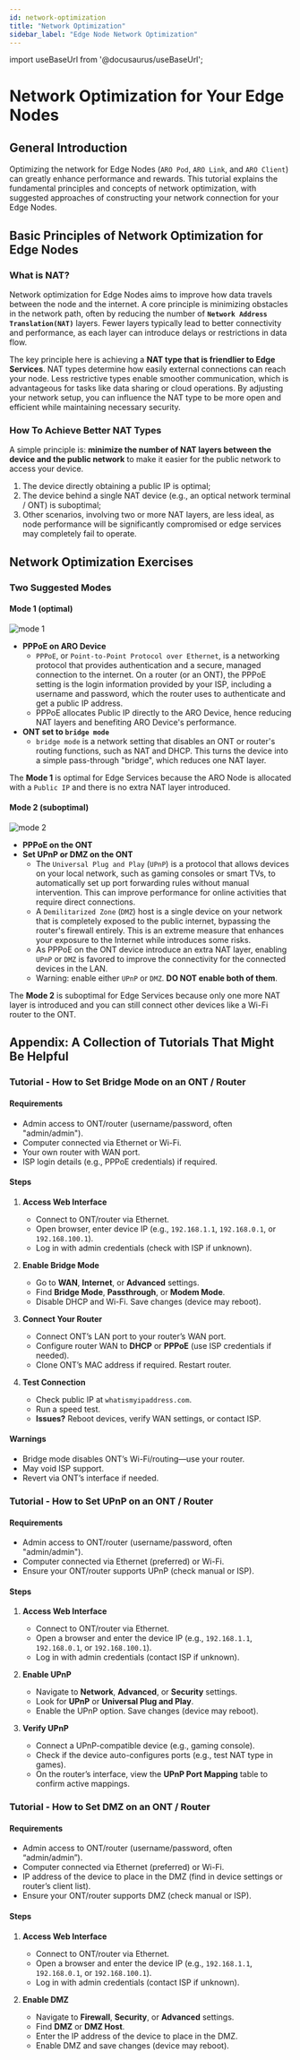 ```yaml
---
id: network-optimization
title: "Network Optimization"
sidebar_label: "Edge Node Network Optimization"
---
```

import useBaseUrl from '@docusaurus/useBaseUrl';

# Network Optimization for Your Edge Nodes

## General Introduction

Optimizing the network for Edge Nodes (`ARO Pod`, `ARO Link`, and `ARO Client`) can greatly enhance performance and rewards. This tutorial explains the fundamental principles and concepts of network optimization, with suggested approaches of constructing your network connection for your Edge Nodes. 

## Basic Principles of Network Optimization for Edge Nodes

### What is NAT?

Network optimization for Edge Nodes aims to improve how data travels between the node and the internet. A core principle is minimizing obstacles in the network path, often by reducing the number of **`Network Address Translation(NAT)`** layers. Fewer layers typically lead to better connectivity and performance, as each layer can introduce delays or restrictions in data flow.

The key principle here is achieving a **NAT type that is friendlier to Edge Services**. NAT types determine how easily external connections can reach your node. Less restrictive types enable smoother communication, which is advantageous for tasks like data sharing or cloud operations. By adjusting your network setup, you can influence the NAT type to be more open and efficient while maintaining necessary security.

### How To Achieve Better NAT Types

A simple principle is: **minimize the number of NAT layers between the device and the public network** to make it easier for the public network to access your device.

1. The device directly obtaining a public IP is optimal;
2. The device behind a single NAT device (e.g., an optical network terminal / ONT) is suboptimal;
3. Other scenarios, involving two or more NAT layers, are less ideal, as node performance will be significantly compromised or edge services may completely fail to operate.

## Network Optimization Exercises

### Two Suggested Modes

#### Mode 1 (optimal)
![mode 1](/img/node-operator-guide/optimize-mode1.png)

- **PPPoE on ARO Device**
	- `PPPoE`, or `Point-to-Point Protocol over Ethernet`, is a networking protocol that provides authentication and a secure, managed connection to the internet. On a router (or an ONT), the PPPoE setting is the login information provided by your ISP, including a username and password, which the router uses to authenticate and get a public IP address. 
	- PPPoE allocates Public IP directly to the ARO Device, hence reducing NAT layers and benefiting ARO Device's performance. 
- **ONT set to `bridge mode`**
	- `bridge mode` is a network setting that disables an ONT or router's routing functions, such as NAT and DHCP. This turns the device into a simple pass-through "bridge", which reduces one NAT layer.

The **Mode 1** is optimal for Edge Services because the ARO Node is allocated with a `Public IP` and there is no extra NAT layer introduced. 

#### Mode 2 (suboptimal)
![mode 2](/img/node-operator-guide/optimize-mode2.png)

- **PPPoE on the ONT**
- **Set UPnP or DMZ on the ONT**
	- The `Universal Plug and Play` (`UPnP`) is a protocol that allows devices on your local network, such as gaming consoles or smart TVs, to automatically set up port forwarding rules without manual intervention. This can improve performance for online activities that require direct connections.
	- A `Demilitarized Zone` (`DMZ`) host is a single device on your network that is completely exposed to the public internet, bypassing the router's firewall entirely. This is an extreme measure that enhances your exposure to the Internet while introduces some risks.
	- As PPPoE on the ONT device introduce an extra NAT layer, enabling `UPnP` or `DMZ` is favored to improve the connectivity for the connected devices in the LAN. 
	- Warning: enable either `UPnP` or `DMZ`. **DO NOT enable both of them**.   

The **Mode 2** is suboptimal for Edge Services because only one more NAT layer is introduced and you can still connect other devices like a Wi-Fi router to the ONT. 
 
## Appendix: A Collection of Tutorials That Might Be Helpful

### Tutorial - How to Set Bridge Mode on an ONT / Router

#### Requirements
- Admin access to ONT/router (username/password, often "admin/admin").
- Computer connected via Ethernet or Wi-Fi.
- Your own router with WAN port.
- ISP login details (e.g., PPPoE credentials) if required.

#### Steps

1. **Access Web Interface**
   - Connect to ONT/router via Ethernet.
   - Open browser, enter device IP (e.g., `192.168.1.1`, `192.168.0.1`, or `192.168.100.1`).
   - Log in with admin credentials (check with ISP if unknown).

2. **Enable Bridge Mode**
   - Go to **WAN**, **Internet**, or **Advanced** settings.
   - Find **Bridge Mode**, **Passthrough**, or **Modem Mode**.
   - Disable DHCP and Wi-Fi. Save changes (device may reboot).

3. **Connect Your Router**
   - Connect ONT’s LAN port to your router’s WAN port.
   - Configure router WAN to **DHCP** or **PPPoE** (use ISP credentials if needed).
   - Clone ONT’s MAC address if required. Restart router.

4. **Test Connection**
   - Check public IP at `whatismyipaddress.com`.
   - Run a speed test.
   - **Issues?** Reboot devices, verify WAN settings, or contact ISP.

#### Warnings
- Bridge mode disables ONT’s Wi-Fi/routing—use your router.
- May void ISP support.
- Revert via ONT’s interface if needed.

### Tutorial - How to Set UPnP on an ONT / Router

#### Requirements
- Admin access to ONT/router (username/password, often "admin/admin").
- Computer connected via Ethernet (preferred) or Wi-Fi.
- Ensure your ONT/router supports UPnP (check manual or ISP).

#### Steps

1. **Access Web Interface**
   - Connect to ONT/router via Ethernet.
   - Open a browser and enter the device IP (e.g., `192.168.1.1`, `192.168.0.1`, or `192.168.100.1`).
   - Log in with admin credentials (contact ISP if unknown).

2. **Enable UPnP**
   - Navigate to **Network**, **Advanced**, or **Security** settings.
   - Look for **UPnP** or **Universal Plug and Play**.
   - Enable the UPnP option. Save changes (device may reboot).

3. **Verify UPnP**
   - Connect a UPnP-compatible device (e.g., gaming console).
   - Check if the device auto-configures ports (e.g., test NAT type in games).
   - On the router’s interface, view the **UPnP Port Mapping** table to confirm active mappings.

### Tutorial - How to Set DMZ on an ONT / Router

#### Requirements
- Admin access to ONT/router (username/password, often “admin/admin”).
- Computer connected via Ethernet (preferred) or Wi-Fi.
- IP address of the device to place in the DMZ (find in device settings or router’s client list).
- Ensure your ONT/router supports DMZ (check manual or ISP).

#### Steps

1. **Access Web Interface**
   - Connect to ONT/router via Ethernet.
   - Open a browser and enter the device IP (e.g., `192.168.1.1`, `192.168.0.1`, or `192.168.100.1`).
   - Log in with admin credentials (contact ISP if unknown).

2. **Enable DMZ**
   - Navigate to **Firewall**, **Security**, or **Advanced** settings.
   - Find **DMZ** or **DMZ Host**.
   - Enter the IP address of the device to place in the DMZ.
   - Enable DMZ and save changes (device may reboot).




